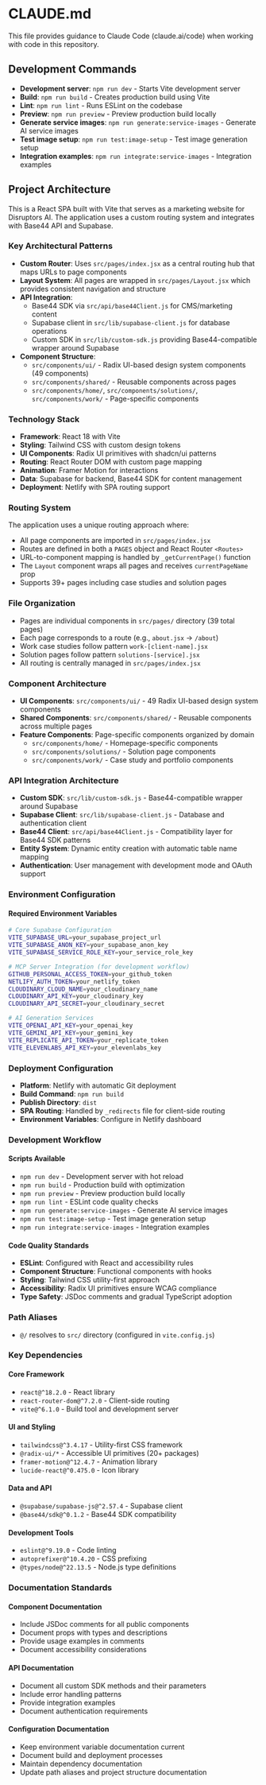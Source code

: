 # CLAUDE.md

This file provides guidance to Claude Code (claude.ai/code) when working with code in this repository.

## Development Commands

- **Development server**: `npm run dev` - Starts Vite development server
- **Build**: `npm run build` - Creates production build using Vite
- **Lint**: `npm run lint` - Runs ESLint on the codebase
- **Preview**: `npm run preview` - Preview production build locally
- **Generate service images**: `npm run generate:service-images` - Generate AI service images
- **Test image setup**: `npm run test:image-setup` - Test image generation setup
- **Integration examples**: `npm run integrate:service-images` - Integration examples

## Project Architecture

This is a React SPA built with Vite that serves as a marketing website for Disruptors AI. The application uses a custom routing system and integrates with Base44 API and Supabase.

### Key Architectural Patterns

- **Custom Router**: Uses `src/pages/index.jsx` as a central routing hub that maps URLs to page components
- **Layout System**: All pages are wrapped in `src/pages/Layout.jsx` which provides consistent navigation and structure
- **API Integration**:
  - Base44 SDK via `src/api/base44Client.js` for CMS/marketing content
  - Supabase client in `src/lib/supabase-client.js` for database operations
  - Custom SDK in `src/lib/custom-sdk.js` providing Base44-compatible wrapper around Supabase
- **Component Structure**:
  - `src/components/ui/` - Radix UI-based design system components (49 components)
  - `src/components/shared/` - Reusable components across pages
  - `src/components/home/`, `src/components/solutions/`, `src/components/work/` - Page-specific components

### Technology Stack

- **Framework**: React 18 with Vite
- **Styling**: Tailwind CSS with custom design tokens
- **UI Components**: Radix UI primitives with shadcn/ui patterns
- **Routing**: React Router DOM with custom page mapping
- **Animation**: Framer Motion for interactions
- **Data**: Supabase for backend, Base44 SDK for content management
- **Deployment**: Netlify with SPA routing support

### Routing System

The application uses a unique routing approach where:
- All page components are imported in `src/pages/index.jsx`
- Routes are defined in both a `PAGES` object and React Router `<Routes>`
- URL-to-component mapping is handled by `_getCurrentPage()` function
- The `Layout` component wraps all pages and receives `currentPageName` prop
- Supports 39+ pages including case studies and solution pages

### File Organization

- Pages are individual components in `src/pages/` directory (39 total pages)
- Each page corresponds to a route (e.g., `about.jsx` → `/about`)
- Work case studies follow pattern `work-[client-name].jsx`
- Solution pages follow pattern `solutions-[service].jsx`
- All routing is centrally managed in `src/pages/index.jsx`

### Component Architecture

- **UI Components**: `src/components/ui/` - 49 Radix UI-based design system components
- **Shared Components**: `src/components/shared/` - Reusable components across multiple pages
- **Feature Components**: Page-specific components organized by domain
  - `src/components/home/` - Homepage-specific components
  - `src/components/solutions/` - Solution page components
  - `src/components/work/` - Case study and portfolio components

### API Integration Architecture

- **Custom SDK**: `src/lib/custom-sdk.js` - Base44-compatible wrapper around Supabase
- **Supabase Client**: `src/lib/supabase-client.js` - Database and authentication client
- **Base44 Client**: `src/api/base44Client.js` - Compatibility layer for Base44 SDK patterns
- **Entity System**: Dynamic entity creation with automatic table name mapping
- **Authentication**: User management with development mode and OAuth support

### Environment Configuration

#### Required Environment Variables
```bash
# Core Supabase Configuration
VITE_SUPABASE_URL=your_supabase_project_url
VITE_SUPABASE_ANON_KEY=your_supabase_anon_key
VITE_SUPABASE_SERVICE_ROLE_KEY=your_service_role_key

# MCP Server Integration (for development workflow)
GITHUB_PERSONAL_ACCESS_TOKEN=your_github_token
NETLIFY_AUTH_TOKEN=your_netlify_token
CLOUDINARY_CLOUD_NAME=your_cloudinary_name
CLOUDINARY_API_KEY=your_cloudinary_key
CLOUDINARY_API_SECRET=your_cloudinary_secret

# AI Generation Services
VITE_OPENAI_API_KEY=your_openai_key
VITE_GEMINI_API_KEY=your_gemini_key
VITE_REPLICATE_API_TOKEN=your_replicate_token
VITE_ELEVENLABS_API_KEY=your_elevenlabs_key
```

### Deployment Configuration

- **Platform**: Netlify with automatic Git deployment
- **Build Command**: `npm run build`
- **Publish Directory**: `dist`
- **SPA Routing**: Handled by `_redirects` file for client-side routing
- **Environment Variables**: Configure in Netlify dashboard

### Development Workflow

#### Scripts Available
- `npm run dev` - Development server with hot reload
- `npm run build` - Production build with optimization
- `npm run preview` - Preview production build locally
- `npm run lint` - ESLint code quality checks
- `npm run generate:service-images` - Generate AI service images
- `npm run test:image-setup` - Test image generation setup
- `npm run integrate:service-images` - Integration examples

#### Code Quality Standards
- **ESLint**: Configured with React and accessibility rules
- **Component Structure**: Functional components with hooks
- **Styling**: Tailwind CSS utility-first approach
- **Accessibility**: Radix UI primitives ensure WCAG compliance
- **Type Safety**: JSDoc comments and gradual TypeScript adoption

### Path Aliases

- `@/` resolves to `src/` directory (configured in `vite.config.js`)

### Key Dependencies

#### Core Framework
- `react@^18.2.0` - React library
- `react-router-dom@^7.2.0` - Client-side routing
- `vite@^6.1.0` - Build tool and development server

#### UI and Styling
- `tailwindcss@^3.4.17` - Utility-first CSS framework
- `@radix-ui/*` - Accessible UI primitives (20+ packages)
- `framer-motion@^12.4.7` - Animation library
- `lucide-react@^0.475.0` - Icon library

#### Data and API
- `@supabase/supabase-js@^2.57.4` - Supabase client
- `@base44/sdk@^0.1.2` - Base44 SDK compatibility

#### Development Tools
- `eslint@^9.19.0` - Code linting
- `autoprefixer@^10.4.20` - CSS prefixing
- `@types/node@^22.13.5` - Node.js type definitions

### Documentation Standards

#### Component Documentation
- Include JSDoc comments for all public components
- Document props with types and descriptions
- Provide usage examples in comments
- Document accessibility considerations

#### API Documentation
- Document all custom SDK methods and their parameters
- Include error handling patterns
- Provide integration examples
- Document authentication requirements

#### Configuration Documentation
- Keep environment variable documentation current
- Document build and deployment processes
- Maintain dependency documentation
- Update path aliases and project structure documentation